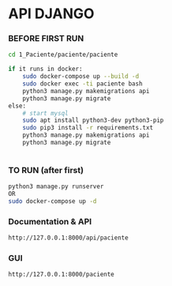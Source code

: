 # API DJANGO

### BEFORE FIRST RUN
```sh
cd 1_Paciente/paciente/paciente

if it runs in docker:
    sudo docker-compose up --build -d
    sudo docker exec -ti paciente bash
    python3 manage.py makemigrations api
    python3 manage.py migrate
else:
    # start mysql
    sudo apt install python3-dev python3-pip
    sudo pip3 install -r requirements.txt
    python3 manage.py makemigrations api
    python3 manage.py migrate
    
```

### TO RUN (after first)
```sh
python3 manage.py runserver
OR
sudo docker-compose up -d
```

### Documentation & API
```sh
http://127.0.0.1:8000/api/paciente
```

### GUI
```sh
http://127.0.0.1:8000/paciente
```
